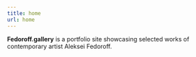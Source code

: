 ```yaml
---
title: home
url: home
---
```

**Fedoroff.gallery** is a portfolio site showcasing selected works of contemporary artist Aleksei Fedoroff.

